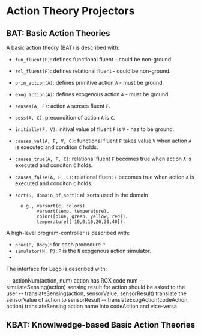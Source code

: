 # Action Theory Projectors



## BAT: Basic Action Theories

A basic action theory (BAT) is described with:

- `fun_fluent(F)`: defines functional fluent - could be non-ground.
- `rel_fluent(F)`: defines relational fluent - could be non-ground.
- `prim_action(A)`: defines primitive action `A` - must be ground.
- `exog_action(A)`: defines exogenous action `A` - must be ground.
- `senses(A, F)`: action `A` senses fluent `F`.
- `poss(A, C)`: precondition of action `A` is `C`.
- `initially(F, V)`: initival value of fluent `F` is `V` - has to be ground.
- `causes_val(A, F, V, C)`: functional fluent `F` takes value `V` when action `A` is executed and conditon `C` holds.
- `causes_true(A, F, C)`: relational fluent `F` becomes true when action `A` is executed and conditon `C` holds.
- `causes_false(A, F, C)`: relational fluent `F` becomes true when action `A` is executed and conditon `C` holds.
- `sort(S, domain_of_sort)`: all sorts used in the domain

        e.g., varsort(c, colors).
              varsort(temp, temperature).
              color([blue, green, yellow, red]).
              temperature([-10,0,10,20,30,40]).


 A high-level program-controller is described with:

 - `proc(P, Body)`: for each procedure `P`
 - `simulator(N, P)`: `P` is the `N` exogenous action simulator.
 - 
 The interface for Lego is described with:

 -- actionNum(action, num)
         action has RCX code num
 -- simulateSensing(action)
         sensing result for action should be asked to the user
 -- translateSensing(action, sensorValue, sensorResult)
         translate the sensorValue of action to sensorResult
 -- translateExogAction(codeAction, action)
         translateSensing action name into codeAction and vice-versa
## KBAT: Knowlwedge-based Basic Action Theories